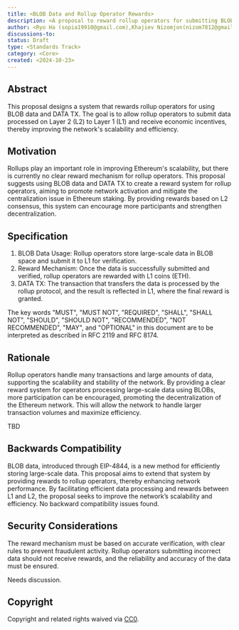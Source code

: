 ```yaml
---
title: <BLOB Data and Rollup Operator Rewards>
description: <A proposal to reward rollup operators for submitting BLOB data to L1>
author: <Ryo Ha (sopia19910@gmail.com),Khajiev Nizomjon(nizom7812@gmail.com),seongsu Kim(oiool@naver.com)>
discussions-to:
status: Draft
type: <Standards Track>
category: <Core> 
created: <2024-10-23>
---
```


## Abstract

This proposal designs a system that rewards rollup operators for using BLOB data and DATA TX. The goal is to allow rollup operators to submit data processed on Layer 2 (L2) to Layer 1 (L1) and receive economic incentives, thereby improving the network's scalability and efficiency.

## Motivation

Rollups play an important role in improving Ethereum's scalability, but there is currently no clear reward mechanism for rollup operators. This proposal suggests using BLOB data and DATA TX to create a reward system for rollup operators, aiming to promote network activation and mitigate the centralization issue in Ethereum staking. By providing rewards based on L2 consensus, this system can encourage more participants and strengthen decentralization.

## Specification

1. BLOB Data Usage: Rollup operators store large-scale data in BLOB space and submit it to L1 for verification.
2. Reward Mechanism: Once the data is successfully submitted and verified, rollup operators are rewarded with L1 coins (ETH).
3. DATA TX: The transaction that transfers the data is processed by the rollup protocol, and the result is reflected in L1, where the final reward is granted.

The key words "MUST", "MUST NOT", "REQUIRED", "SHALL", "SHALL NOT", "SHOULD", "SHOULD NOT", "RECOMMENDED", "NOT RECOMMENDED", "MAY", and "OPTIONAL" in this document are to be interpreted as described in RFC 2119 and RFC 8174.

## Rationale

Rollup operators handle many transactions and large amounts of data, supporting the scalability and stability of the network. By providing a clear reward system for operators processing large-scale data using BLOBs, more participation can be encouraged, promoting the decentralization of the Ethereum network. This will allow the network to handle larger transaction volumes and maximize efficiency.

TBD

## Backwards Compatibility

BLOB data, introduced through EIP-4844, is a new method for efficiently storing large-scale data. This proposal aims to extend that system by providing rewards to rollup operators, thereby enhancing network performance. By facilitating efficient data processing and rewards between L1 and L2, the proposal seeks to improve the network’s scalability and efficiency.
No backward compatibility issues found.

## Security Considerations

The reward mechanism must be based on accurate verification, with clear rules to prevent fraudulent activity. Rollup operators submitting incorrect data should not receive rewards, and the reliability and accuracy of the data must be ensured.

Needs discussion.

## Copyright

Copyright and related rights waived via [CC0](../LICENSE.md).
